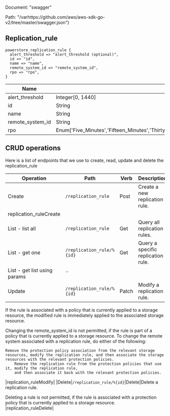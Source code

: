 Document: "swagger"


Path: "/varhttps://github.com/aws/aws-sdk-go-v2/tree/master/swagger.json")

## Replication_rule



```puppet
powerstore_replication_rule {
  alert_threshold => "alert_threshold (optional)",
  id => "id",
  name => "name",
  remote_system_id => "remote_system_id",
  rpo => "rpo",
}
```

| Name        | Type           | Required       |
| ------------- | ------------- | ------------- |
|alert_threshold | Integer[0, 1440] | false |
|id | String | true |
|name | String | true |
|remote_system_id | String | true |
|rpo | Enum['Five_Minutes','Fifteen_Minutes','Thirty_Minutes','One_Hour','Six_Hours','Twelve_Hours','One_Day'] | true |



## CRUD operations

Here is a list of endpoints that we use to create, read, update and delete the replication_rule

| Operation | Path | Verb | Description | OperationID |
| ------------- | ------------- | ------------- | ------------- | ------------- |
|Create|`/replication_rule`|Post|Create a new replication rule.
|replication_ruleCreate|
|List - list all|`/replication_rule`|Get|Query all replication rules.|replication_ruleCollectionQuery|
|List - get one|`/replication_rule/%{id}`|Get|Query a specific replication rule.|replication_ruleInstanceQuery|
|List - get list using params|``||||
|Update|`/replication_rule/%{id}`|Patch|Modify a replication rule.

If the rule is associated with a policy that is currently applied to
a storage resource, the modified rule is immediately applied
to the associated storage resource.

Changing the remote_system_id is not permitted, if the rule is part of a policy that
is currently applied to a storage resource. To change the remote system associated with a
replication rule, do either of the following:

    Remove the protection policy association from the relevant storage resources, modify the replication rule, and then associate the storage resources with the relevant protection policies.
        Remove the replication rule from the protection policies that use it, modify the replication rule,
        and then associate it back with the relevant protection policies. 
            
|replication_ruleModify|
|Delete|`/replication_rule/%{id}`|Delete|Delete a replication rule.

Deleting a rule is not permitted, if the rule is associated with a protection policy that
is currently applied to a storage resource.
|replication_ruleDelete|

